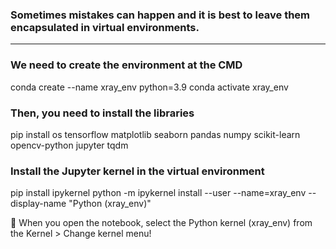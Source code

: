 ### Sometimes mistakes can happen and it is best to leave them encapsulated in virtual environments.
________________________________________
### We need to create the environment at the CMD
conda create --name xray_env python=3.9
conda activate xray_env

### Then, you need to install the libraries
pip install os tensorflow matplotlib seaborn pandas numpy scikit-learn opencv-python jupyter tqdm

### Install the Jupyter kernel in the virtual environment
pip install ipykernel
python -m ipykernel install --user --name=xray_env --display-name "Python (xray_env)"

📌
When you open the notebook, select the Python kernel (xray_env) from the Kernel > Change kernel menu!
